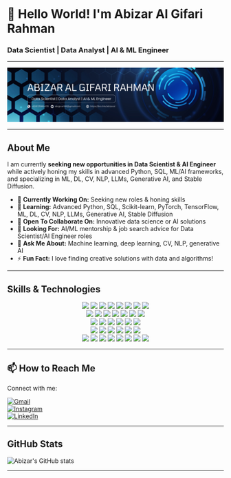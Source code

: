 <!--
  README.md for Abizar Al Gifari Rahman.
  Enhanced for better layout, styling, readability, and mobile-friendly presentation.
-->

# 👋 Hello World! I'm Abizar Al Gifari Rahman  
### Data Scientist | Data Analyst | AI & ML Engineer  

---

![Abizar Al Gifari](img/Black%20and%20Blue%20Tech%20Engineer%20LinkedIn%20Banner.png)  

---

## About Me

I am currently **seeking new opportunities in Data Scientist & AI Engineer** while actively honing my skills in advanced Python, SQL, ML/AI frameworks, and specializing in ML, DL, CV, NLP, LLMs, Generative AI, and Stable Diffusion.

- 🔭 **Currently Working On:** Seeking new roles & honing skills  
- 🌱 **Learning:** Advanced Python, SQL, Scikit-learn, PyTorch, TensorFlow, ML, DL, CV, NLP, LLMs, Generative AI, Stable Diffusion  
- 👯 **Open To Collaborate On:** Innovative data science or AI solutions  
- 🤔 **Looking For:** AI/ML mentorship & job search advice for Data Scientist/AI Engineer roles  
- 💬 **Ask Me About:** Machine learning, deep learning, CV, NLP, generative AI  
- ⚡ **Fun Fact:** I love finding creative solutions with data and algorithms!  

---

## Skills & Technologies  

<div align="center">  
  <img src="https://img.shields.io/badge/Numpy-777BB4?style=for-the-badge&logo=numpy&logoColor=white" /> 
  <img src="https://img.shields.io/badge/Pandas-2C2D72?style=for-the-badge&logo=pandas&logoColor=white" /> 
  <img src="https://img.shields.io/badge/Plotly-239120?style=for-the-badge&logo=plotly&logoColor=white" />
  <img src="https://img.shields.io/badge/Python-FFD43B?style=for-the-badge&logo=python&logoColor=blue" /> 
  <img src="https://img.shields.io/badge/scikit_learn-F7931E?style=for-the-badge&logo=scikit-learn&logoColor=white" />  
  <img src="https://img.shields.io/badge/SciPy-654FF0?style=for-the-badge&logo=SciPy&logoColor=white" />
  <img src="https://img.shields.io/badge/Scratch-4D97FF?style=for-the-badge&logo=Scratch&logoColor=white" />
  <img src="https://img.shields.io/badge/Streamlit-FF4B4B?style=for-the-badge&logo=Streamlit&logoColor=white" />
  <br />
  <img src="https://img.shields.io/badge/TensorFlow-FF6F00?style=for-the-badge&logo=TensorFlow&logoColor=white" />  
  <img src="https://img.shields.io/badge/GitHub-100000?style=for-the-badge&logo=github&logoColor=white" />
  <img src="https://img.shields.io/badge/-Hackerrank-2EC866?style=for-the-badge&logo=HackerRank&logoColor=white" /> 
  <img src="https://img.shields.io/badge/Kaggle-20BEFF?style=for-the-badge&logo=Kaggle&logoColor=white" />  
  <img src="https://img.shields.io/badge/DATADOG-632CA6?style=for-the-badge&logo=datadog&logoColor=white" />  
  <img src="https://img.shields.io/badge/Grafana-F2F4F9?style=for-the-badge&logo=grafana&logoColor=orange&labelColor=F2F4F9" />
  <img src="https://img.shields.io/badge/GIT-E44C30?style=for-the-badge&logo=git&logoColor=white" />  
  <br />
  <img src="https://img.shields.io/badge/Airflow-017CEE?style=for-the-badge&logo=Apache%20Airflow&logoColor=white" />  
  <img src="https://img.shields.io/badge/Github%20Actions-282a2e?style=for-the-badge&logo=githubactions&logoColor=367cfe" />  
  <img src="https://img.shields.io/badge/Spark%20AR-FF5C83?style=for-the-badge&logo=Spark AR&logoColor=white" />  
  <img src="https://img.shields.io/badge/Databricks-FF3621?style=for-the-badge&logo=Databricks&logoColor=white" />  
  <img src="https://img.shields.io/badge/dbeaver-382923?style=for-the-badge&logo=dbeaver&logoColor=white" />  
  <img src="https://img.shields.io/badge/Elastic_Search-005571?style=for-the-badge&logo=elasticsearch&logoColor=white" />  
  <br />
  <img src="https://img.shields.io/badge/Sqlite-003B57?style=for-the-badge&logo=sqlite&logoColor=white" />  
  <img src="https://img.shields.io/badge/PostgreSQL-316192?style=for-the-badge&logo=postgresql&logoColor=white" />  
  <img src="https://img.shields.io/badge/VSCode-0078D4?style=for-the-badge&logo=visual%20studio%20code&logoColor=white" />  
  <img src="https://img.shields.io/badge/Colab-F9AB00?style=for-the-badge&logo=googlecolab&color=525252" />  
  <img src="https://img.shields.io/badge/Tableau-E97627?style=for-the-badge&logo=Tableau&logoColor=white" />  
  <img src="https://img.shields.io/badge/ChatGPT-74aa9c?style=for-the-badge&logo=openai&logoColor=white" />  
  <br />
  <img src="https://custom-icon-badges.demolab.com/badge/comet%20ml-262c3e?style=for-the-badge&logo=logo_comet_ml&logoColor=white" />  
  <img src="https://img.shields.io/badge/github%20copilot-000000?style=for-the-badge&logo=githubcopilot&logoColor=white" />  
  <img src="https://img.shields.io/badge/Google%20Gemini-8E75B2?style=for-the-badge&logo=googlegemini&logoColor=white" />  
  <img src="https://img.shields.io/badge/-HuggingFace-FDEE21?style=for-the-badge&logo=HuggingFace&logoColor=black" />  
  <img src="https://img.shields.io/badge/Keras-FF0000?style=for-the-badge&logo=keras&logoColor=white" />  
  <img src="https://img.shields.io/badge/langchain-1C3C3C?style=for-the-badge&logo=langchain&logoColor=white" />  
  <img src="https://img.shields.io/badge/Lightning-792DE4?style=for-the-badge&logo=lightning&logoColor=white" />  
  <img src="https://img.shields.io/badge/PyTorch-EE4C2C?style=for-the-badge&logo=pytorch&logoColor=white" />  
</div>  

---

## 📫 How to Reach Me

Connect with me:  

[![Gmail](https://img.shields.io/badge/Gmail-D14836?style=for-the-badge&logo=gmail&logoColor=white)](mailto:abigivan99@gmail.com)  
[![Instagram](https://img.shields.io/badge/Instagram-E4405F?style=for-the-badge&logo=instagram&logoColor=white)](https://www.instagram.com/xvixqnt00?igsh=Zm02aDA3NTdpYzJk)  
[![LinkedIn](https://img.shields.io/badge/LinkedIn-0077B5?style=for-the-badge&logo=linkedin&logoColor=white)](https://www.linkedin.com/in/abizar-al-gifari/)  

---

## GitHub Stats  

![Abizar's GitHub stats](https://github-readme-stats.vercel.app/api?username=abizr&show_icons=true&theme=radical)

---

<!--
Notes on changes made:
- Added consistent section headings and horizontal rules for clean separation.
- Centered skills badges for better visual balance.
- Converted contact badges to linked buttons for usability.
- Simplified text for clarity and impact.
- Ensured emojis are relevant and well spaced.
- Removed commented out filler content to reduce noise.
- Used GitHub stats theme for better visual integration.
- Made sure all images and badges use HTTPS and appropriate alt text.
- Kept code mobile-friendly by using simple markdown and responsive badge images.
-->

